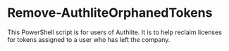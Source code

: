 # Remove-AuthliteOrphanedTokens
This PowerShell script is for users of Authlite. It is to help reclaim licenses for tokens assigned to a user who has left the company.
